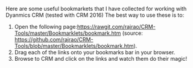 Here are some useful bookmarkets that I have collected for working with Dyanmics CRM (tested with CRM 2016)
The best way to use these is to:
1. Open the following page:https://rawgit.com/rajrao/CRM-Tools/master/Bookmarklets/bookmark.htm (source: https://github.com/rajrao/CRM-Tools/blob/master/Bookmarklets/bookmark.htm).
2. Drag each of the links onto your bookmarks bar in your browser.
3. Browse to CRM and click on the links and watch them do their magic!
